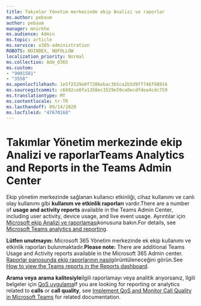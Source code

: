 ```yaml
---
title: Takımlar Yönetim merkezinde ekip Analizi ve raporlar
ms.author: pebaum
author: pebaum
manager: mnirkhe
ms.audience: Admin
ms.topic: article
ms.service: o365-administration
ROBOTS: NOINDEX, NOFOLLOW
localization_priority: Normal
ms.collection: Adm_O365
ms.custom:
- "9001501"
- "3558"
ms.openlocfilehash: 1e5f2529e0f7206ebac3b5ca2b5d9ff746f98916
ms.sourcegitcommit: c6692ce0fa1358ec3529e59ca0ecdfdea4cdc759
ms.translationtype: MT
ms.contentlocale: tr-TR
ms.lasthandoff: 09/14/2020
ms.locfileid: "47670168"
---
```

# <a name="teams-analytics-and-reports-in-the-teams-admin-center"></a><span data-ttu-id="a4fa5-102">Takımlar Yönetim merkezinde ekip Analizi ve raporlar</span><span class="sxs-lookup"><span data-stu-id="a4fa5-102">Teams Analytics and Reports in the Teams Admin Center</span></span>

<span data-ttu-id="a4fa5-103">Ekip yönetim merkezinde sağlanan kullanıcı etkinliği, cihaz kullanımı ve canlı olay kullanımı gibi **kullanım ve etkinlik raporları** vardır.</span><span class="sxs-lookup"><span data-stu-id="a4fa5-103">There are a number of **usage and activity reports** available in the Teams Admin Center, including user activity, device usage, and live event usage.</span></span> <span data-ttu-id="a4fa5-104">Ayrıntılar için [Microsoft ekip Analizi ve raporlaması](https://docs.microsoft.com/microsoftteams/teams-analytics-and-reports/teams-reporting-reference)konusuna bakın.</span><span class="sxs-lookup"><span data-stu-id="a4fa5-104">For details, see [Microsoft Teams analytics and reporting](https://docs.microsoft.com/microsoftteams/teams-analytics-and-reports/teams-reporting-reference).</span></span>

<span data-ttu-id="a4fa5-105">**Lütfen unutmayın:** Microsoft 365 Yönetim merkezinde ek ekip kullanımı ve etkinlik raporları bulunmaktadır.</span><span class="sxs-lookup"><span data-stu-id="a4fa5-105">**Please note:** There are additional Teams Usage and Activity reports available in the Microsoft 365 Admin center.</span></span> <span data-ttu-id="a4fa5-106">[Raporlar panosunda ekip raporlarının nasıl](https://docs.microsoft.com/microsoftteams/teams-activity-reports#how-to-view-the-teams-reports-in-the-reports-dashboard)görüntüleneceğini görün.</span><span class="sxs-lookup"><span data-stu-id="a4fa5-106">See [How to view the Teams reports in the Reports dashboard](https://docs.microsoft.com/microsoftteams/teams-activity-reports#how-to-view-the-teams-reports-in-the-reports-dashboard).</span></span>

<span data-ttu-id="a4fa5-107">**Arama veya** **arama kalitesiyle**ilgili raporlamayı veya analitik arıyorsanız, Ilgili belgeler için [QoS uygulama](https://docs.microsoft.com/microsoftteams/monitor-call-quality-qos)</span><span class="sxs-lookup"><span data-stu-id="a4fa5-107">If you are looking for reporting or analytics related to **calls** or **call quality**, see [Implement QoS and Monitor Call Quality in Microsoft Teams](https://docs.microsoft.com/microsoftteams/monitor-call-quality-qos) for related documentation.</span></span>

